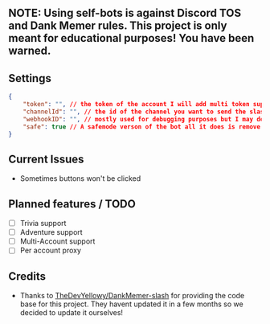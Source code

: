 <h2>NOTE: Using self-bots is against Discord TOS and Dank Memer rules. This project is only  meant for educational purposes! You have been warned.</h2>

## Settings

```json
{
    "token": "", // the token of the account I will add multi token support soon
    "channelId": "", // the id of the channel you want to send the slash commands to
    "webhookID": "", // mostly used for debugging purposes but I may do something
    "safe": true // A safemode verson of the bot all it does is remove the crime command so you don't die
}
```
## Current Issues

- Sometimes buttons won't be clicked

## Planned features / TODO

- [ ] Trivia support
- [ ] Adventure support
- [ ] Multi-Account support
- [ ] Per account proxy 

## Credits
- Thanks to [TheDevYellowy/DankMemer-slash](https://github.com/TheDevYellowy/DankMemer-slash) for providing the code base for this project. They havent updated it in a few months so we decided to update it ourselves! 